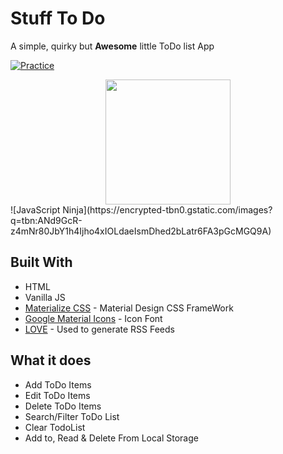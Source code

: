# Stuff To Do
A simple, quirky but __Awesome__ little ToDo list App

[![Practice](https://img.shields.io/badge/Practice-JavaScript-yellow.svg)](http://www.esankole.gq/todolist/)

<div style="text-align:center;">
<img src="https://i.imgur.com/SeUttrI.png" width="200"/>
</div>
![JavaScript Ninja](https://encrypted-tbn0.gstatic.com/images?q=tbn:ANd9GcR-z4mNr80JbY1h4Ijho4xIOLdaeIsmDhed2bLatr6FA3pGcMGQ9A)

## Built With

* HTML
* Vanilla JS
* [Materialize CSS](http://www.materializecss.com/) - Material Design CSS FrameWork
* [Google Material Icons](https://maven.apache.org/) - Icon Font
* [LOVE](https://rometools.github.io/rome/) - Used to generate RSS Feeds

## What it does

* Add ToDo Items
* Edit ToDo Items
* Delete ToDo Items
* Search/Filter ToDo List
* Clear TodoList
* Add to, Read & Delete From Local Storage

 <!-- ![JavaScript Ninja](https://encrypted-tbn0.gstatic.com/images?q=tbn:ANd9GcR-z4mNr80JbY1h4Ijho4xIOLdaeIsmDhed2bLatr6FA3pGcMGQ9A) -->
